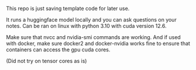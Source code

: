 This repo is just saving template code for later use.

It runs a huggingface model locally and you can ask questions on your notes.
Can be ran on linux with python 3.10 with cuda version 12.6.

Make sure that nvcc and nvidia-smi commands are working.
And if used with docker, make sure docker2 and docker-nvidia works fine to ensure that containers can access the gpu cuda cores.

(Did not try on tensor cores as is)